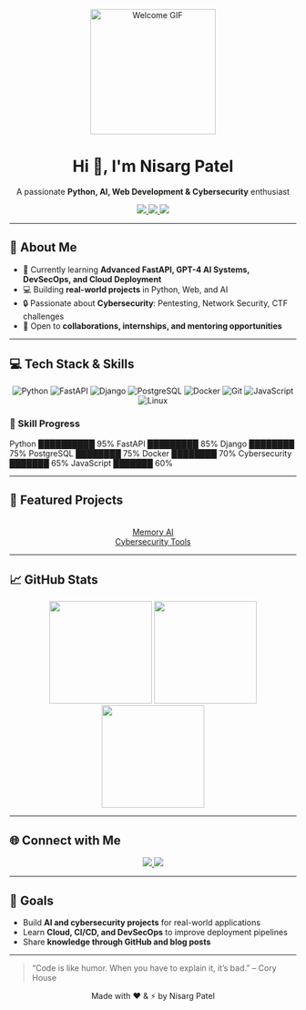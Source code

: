 <p align="center">
  <img src="https://media.giphy.com/media/xT0xeJpnrWC4XWblEk/giphy.gif" alt="Welcome GIF" width="220"/>
</p>

<h1 align="center">Hi 👋, I'm Nisarg Patel</h1>
<p align="center">A passionate <strong>Python, AI, Web Development & Cybersecurity</strong> enthusiast</p>

<p align="center">
  <a href="https://github.com/NisargPatel1704">
    <img src="https://img.shields.io/badge/GitHub-NisargPatel1704-181717?logo=github&logoColor=white"/>
  </a>
  <a href="https://www.linkedin.com/in/nisarg-patel-1704/](https://www.linkedin.com/in/nisarg-patel-870073217">
    <img src="https://img.shields.io/badge/LinkedIn-NisargPatel-0A66C2?logo=linkedin&logoColor=white"/>
  </a>
  <a href="mailto:nisargpatel24880@gmail.com">
    <img src="https://img.shields.io/badge/Email-nisargpatel24880@gmail.com-D14836?logo=gmail&logoColor=white"/>
  </a>
</p>

---

## 🌟 About Me

- 🌱 Currently learning **Advanced FastAPI, GPT-4 AI Systems, DevSecOps, and Cloud Deployment**  
- 💻 Building **real-world projects** in Python, Web, and AI  
- 🔒 Passionate about **Cybersecurity**: Pentesting, Network Security, CTF challenges  
- 🤝 Open to **collaborations, internships, and mentoring opportunities**  

---

## 💻 Tech Stack & Skills

<p align="center">
  <img alt="Python" src="https://img.shields.io/badge/Python-3776AB?logo=python&logoColor=white"/>
  <img alt="FastAPI" src="https://img.shields.io/badge/FastAPI-009688?logo=fastapi&logoColor=white"/>
  <img alt="Django" src="https://img.shields.io/badge/Django-092E20?logo=django&logoColor=white"/>
  <img alt="PostgreSQL" src="https://img.shields.io/badge/PostgreSQL-336791?logo=postgresql&logoColor=white"/>
  <img alt="Docker" src="https://img.shields.io/badge/Docker-2496ED?logo=docker&logoColor=white"/>
  <img alt="Git" src="https://img.shields.io/badge/Git-F05032?logo=git&logoColor=white"/>
  <img alt="JavaScript" src="https://img.shields.io/badge/JavaScript-F7DF1E?logo=javascript&logoColor=black"/>
  <img alt="Linux" src="https://img.shields.io/badge/Linux-FCC624?logo=linux&logoColor=black"/>
</p>

### 🔹 Skill Progress


Python        ██████████ 95%
FastAPI       █████████  85%
Django        ████████   75%
PostgreSQL    ████████   75%
Docker        ████████   70%
Cybersecurity ███████    65%
JavaScript    ███████    60%

---

## 🚀 Featured Projects

<div align="center">

<a href="https://github.com/NisargPatel1704/my-memory-ai" target="_blank">
  <br>Memory AI
</a>

<a href="https://github.com/NisargPatel1704/cybersecurity-portfolio" target="_blank">
  <br>Cybersecurity Tools
</a>

</div>

---

## 📈 GitHub Stats

<p align="center">
  <img height="180" src="https://github-readme-stats.vercel.app/api?username=NisargPatel1704&show_icons=true&theme=radical&count_private=true"/>
  <img height="180" src="https://github-readme-stats.vercel.app/api/top-langs/?username=NisargPatel1704&layout=compact&theme=radical"/>
  <img height="180" src="https://github-readme-streak-stats.herokuapp.com/?user=NisargPatel1704&theme=radical"/>
</p>

---

## 🌐 Connect with Me

<p align="center">
  <a href="https://www.linkedin.com/in/nisarg-patel-1704/](https://www.linkedin.com/in/nisarg-patel-870073217">
    <img src="https://img.shields.io/badge/LinkedIn-NisargPatel-0A66C2?logo=linkedin&logoColor=white"/>
  </a>
  <a href="mailto:nisargpatel24880@gmail.com">
    <img src="https://img.shields.io/badge/Email-nisargpatel24880@gmail.com-D14836?logo=gmail&logoColor=white"/>
  </a>
</p>

---

## 🎯 Goals

- Build **AI and cybersecurity projects** for real-world applications  
- Learn **Cloud, CI/CD, and DevSecOps** to improve deployment pipelines  
- Share **knowledge through GitHub and blog posts**  

---

> “Code is like humor. When you have to explain it, it’s bad.” – Cory House

<p align="center">Made with ❤️ & ⚡ by Nisarg Patel</p>
